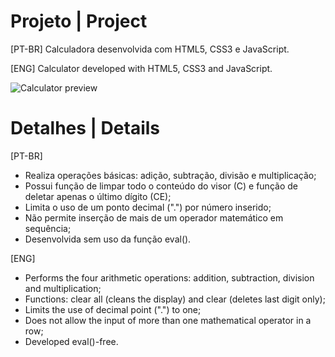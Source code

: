 # Projeto | Project
 [PT-BR]
 Calculadora desenvolvida com HTML5, CSS3 e JavaScript.
 
 [ENG]
 Calculator developed with HTML5, CSS3 and JavaScript.
 
 ![Calculator preview](https://user-images.githubusercontent.com/109991154/208106462-0c3fe223-7e0f-4601-aab9-442ccbbe3af1.png)

 
# Detalhes | Details
[PT-BR]
 - Realiza operações básicas: adição, subtração, divisão e multiplicação;
 - Possui função de limpar todo o conteúdo do visor (C) e função de deletar apenas o último dígito (CE);
 - Limita o uso de um ponto decimal (".") por número inserido;
 - Não permite inserção de mais de um operador matemático em sequência;
 - Desenvolvida sem uso da função eval().


 [ENG]
- Performs the four arithmetic operations: addition, subtraction, division and multiplication;
- Functions: clear all (cleans the display) and clear (deletes last digit only);
- Limits the use of decimal point (".") to one;
- Does not allow the input of more than one mathematical operator in a row;
- Developed eval()-free.

